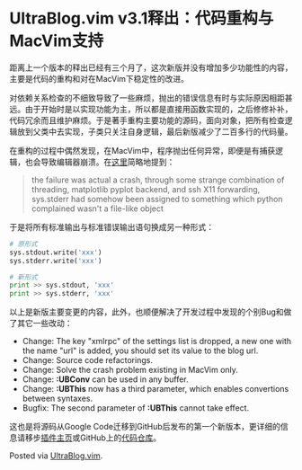 # UltraBlog.vim v3.1释出：代码重构与MacVim支持

<p>距离上一个版本的释出已经有三个月了，这次新版并没有增加多少功能性的内容，主要是代码的重构和对在MacVim下稳定性的改进。</p>

<p>对依赖关系检查的不细致导致了一些麻烦，抛出的错误信息有时与实际原因相距甚远。由于开始时是以实现功能为主，所以都是直接用函数实现的，之后修修补补，代码冗余而且维护麻烦。于是著手重构主要功能的源码，面向对象，把所有检查逻辑放到父类中去实现，子类只关注自身逻辑，最后新版减少了二百多行的代码量。</p>

<p>在重构的过程中偶然发现，在MacVim中，程序抛出任何异常，即便是有捕获逻辑，也会导致编辑器崩溃。在<a href="http://stackoverflow.com/questions/5574702/how-to-print-to-stderr-in-python">这里</a>简略地提到：</p>

<blockquote>
  <p>the failure was actual a crash, through some strange combination of threading, matplotlib pyplot backend, and ssh X11 forwarding, sys.stderr had somehow been assigned to something which python complained wasn't a file-like object</p>
</blockquote>

<p>于是将所有标准输出与标准错误输出语句换成另一种形式：</p>

```python
# 原形式
sys.stdout.write('xxx')
sys.stderr.write('xxx')

# 新形式
print >> sys.stdout, 'xxx'
print >> sys.stderr, 'xxx'
```

<p>以上是新版主要变更的内容，此外，也顺便解决了开发过程中发现的个别Bug和做了其它一些改动：</p>

<ul>
<li>Change:  The key "xmlrpc" of the settings list is dropped, a new one with the name "url" is added, you should set its value to the blog url.</li>
<li>Change:  Source code refactorings.</li>
<li>Change:  Solve the crash problem existing in MacVim only.</li>
<li>Change:  <strong>:UBConv</strong> can be used in any buffer.</li>
<li>Change:  <strong>:UBThis</strong> now has a third parameter, which enables convertions between syntaxes.</li>
<li>Bugfix:  The second parameter of <strong>:UBThis</strong> cannot take effect.</li>
</ul>

<p>这也是将源码从Google Code迁移到GitHub后发布的第一个新版本，更详细的信息请移步<a href="http://0x3f.org/?p=1894">插件主页</a>或GitHub上的<a href="https://github.com/xbot/UltraBlog.vim">代码仓库</a>。</p>

<p>Posted via <a href="http://0x3f.org/?p=1894">UltraBlog.vim</a>.</p>

